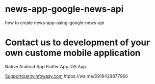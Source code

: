 # news-app-google-news-api
how to create news-app-using-google-news-api

# Contact us to development of your own custome mobile application
Native Android App
Flutter App
iOS App

Support@arityinfowaay.com
htpps://wa.me/0919429877966
